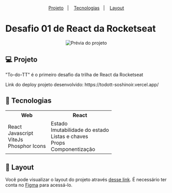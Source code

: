 <p align="center">
  <a href="#-projeto">Projeto</a>&nbsp;&nbsp;&nbsp;|&nbsp;&nbsp;&nbsp;  
  <a href="#-tecnologias">Tecnologias</a>&nbsp;&nbsp;&nbsp;|&nbsp;&nbsp;&nbsp;  
  <a href="#-layout">Layout</a>
</p>

# Desafio 01 de React da Rocketseat

<p align="center">
 <img src="https://i.imgur.com/LV2OVzA.png" alt="Prévia do projeto" />
</p>

## 💻 Projeto

"To-do-TT" é o primeiro desafio da trilha de React da Rocketseat

<p>Link do deploy projeto desenvolvido: https://todott-soshinoir.vercel.app/</p>

## 🚀 Tecnologias

<table align="center">
    <tr>
        <th> Web </th>
      <th> React </th>
    </tr>
    <tr>
        <td>
            React <br/>
            Javascript <br/>
            ViteJs <br/>
            Phosphor Icons
       </td>
      <td>
        Estado <br/>
         Imutabilidade do estado <br/>
         Listas e chaves<br/>
         Props<br/>
         Componentização
      </td>
    </tr>
</table>

## 🔖 Layout

Você pode visualizar o layout do projeto através [desse link](https://www.figma.com/file/0n0zDN7zbzhRbaEO74Xesx/ToDo-List/duplicate). É necessário ter conta no [Figma](https://figma.com) para acessá-lo.

<br/><br/>
---
